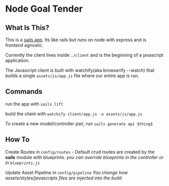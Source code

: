 # Node Goal Tender

## What Is This?
This is a [sails app](http://sailsjs.org). Its like rails but runs on node with express and is frontend agnostic. 

Currently the client lives inside `./client` and is the beginning of a javascript application. 

The Javascript client is built with watchify(aka browserify --watch) that builds a single `assets/js/app.js` file where our entire app is run. 

## Commands

run the app with `sails lift`

build the client with `watchify client/app.js -o assets/js/app.js`

To create a new model/controller pair, run `sails generate api $thing$`


## How To

Create Routes in `config/routes` - Default crud routes are created by the **sails** module with blueprints. 
*you can override blueprints in the controller or in `blueprints.js`*

Update Asset Pipeline in `config/pipeline` 
*You change how assets/styles/javascripts files are injected into the build*  
 

